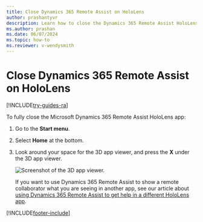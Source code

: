 ```yaml
---
title: Close Dynamics 365 Remote Assist on HoloLens
author: prashantyvr
description: Learn how to close the Dynamics 365 Remote Assist HoloLens app
ms.author: prashan
ms.date: 06/07/2024
ms.topic: how-to
ms.reviewer: v-wendysmith
---
```


# Close Dynamics 365 Remote Assist on HoloLens

[!INCLUDE[try-guides-ra](../includes/try-guides-ra.md)]

To fully close the Microsoft Dynamics 365 Remote Assist HoloLens app: 

1. Go to the **Start menu**.

2. Select **Home** at the bottom.

3. Look around your space for the 3D app viewer, and press the **X** under the 3D app viewer.

    ![Screenshot of the 3D app viewer.](media/HL2-02.02-live-cube.png)

    If you want to use Dynamics 365 Remote Assist to show a remote collaborator what you are seeing in another app, see our article about [using Dynamics 365 Remote Assist to get help in a different HoloLens app](get-help-holoLens-app-hololens.md).


[!INCLUDE[footer-include](../includes/footer-banner.md)]
